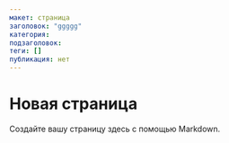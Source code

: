 ```yaml
---
макет: страница
заголовок: "ggggg"
категория: 
подзаголовок: 
теги: [] 
публикация: нет
---
```


# Новая страница #

Создайте вашу страницу здесь с помощью Markdown.